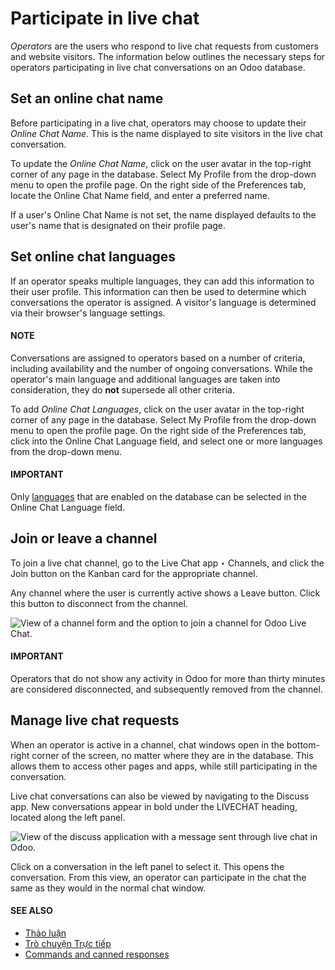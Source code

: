 # Participate in live chat

*Operators* are the users who respond to live chat requests from customers and website visitors. The
information below outlines the necessary steps for operators participating in live chat
conversations on an Odoo database.

## Set an online chat name

Before participating in a live chat, operators may choose to update their *Online Chat Name*. This
is the name displayed to site visitors in the live chat conversation.

To update the *Online Chat Name*, click on the user avatar in the top-right corner of any page in
the database. Select My Profile from the drop-down menu to open the profile page. On the
right side of the Preferences tab, locate the Online Chat Name field, and
enter a preferred name.

If a user's Online Chat Name is not set, the name displayed defaults to the user's name
that is designated on their profile page.

## Set online chat languages

If an operator speaks multiple languages, they can add this information to their user profile. This
information can then be used to determine which conversations the operator is assigned. A visitor's
language is determined via their browser's language settings.

#### NOTE
Conversations are assigned to operators based on a number of criteria, including availability and
the number of ongoing conversations. While the operator's main language and additional languages
are taken into consideration, they do **not** supersede all other criteria.

To add *Online Chat Languages*, click on the user avatar in the top-right corner of any page in the
database. Select My Profile from the drop-down menu to open the profile page. On the
right side of the Preferences tab, click into the Online Chat Language
field, and select one or more languages from the drop-down menu.

#### IMPORTANT
Only [languages](../../general/users/language.md) that are enabled on the database can be
selected in the Online Chat Language field.

## Join or leave a channel

To join a live chat channel, go to the Live Chat app ‣ Channels, and click the
Join button on the Kanban card for the appropriate channel.

Any channel where the user is currently active shows a Leave button. Click this button
to disconnect from the channel.

![View of a channel form and the option to join a channel for Odoo Live Chat.](applications/websites/livechat/participate/leave-channel.png)

#### IMPORTANT
Operators that do not show any activity in Odoo for more than thirty minutes are considered
disconnected, and subsequently removed from the channel.

## Manage live chat requests

When an operator is active in a channel, chat windows open in the bottom-right corner of the
screen, no matter where they are in the database. This allows them to access other pages and apps,
while still participating in the conversation.

Live chat conversations can also be viewed by navigating to the Discuss app. New
conversations appear in bold under the LIVECHAT heading, located along the left panel.

![View of the discuss application with a message sent through live chat in Odoo.](applications/websites/livechat/participate/managing-chat-responses.png)

Click on a conversation in the left panel to select it. This opens the conversation. From this
view, an operator can participate in the chat the same as they would in the normal chat window.

#### SEE ALSO
- [Thảo luận](../../productivity/discuss.md)
- [Trò chuyện Trực tiếp](../livechat.md)
- [Commands and canned responses](responses.md)

